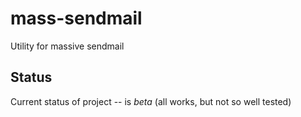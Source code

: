 mass-sendmail
=============

Utility for massive sendmail

Status
------

Current status of project -- is *beta* (all works, but not so well tested)
